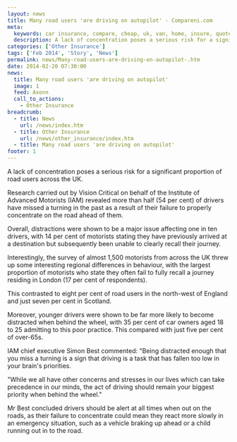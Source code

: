 ```yaml
---
layout: news
title: Many road users 'are driving on autopilot' - Compareni.com
meta:
  keywords: car insurance, compare, cheap, uk, van, home, insure, quotes, online, comparison, bike, loans, life
  description: A lack of concentration poses a serious risk for a significant proportion of road users across the UK
categories: ['Other Insurance']
tags: ['Feb 2014', 'Story', 'News']
permalink: news/Many-road-users-are-driving-on-autopilot-.htm
date: 2014-02-20 07:30:00
news:
  title: Many road users 'are driving on autopilot'
  image: 1
  feed: Axonn
  call_to_actions:
    - Other Insurance
breadcrumb:
  - title: News
    url: /news/index.htm
  - title: Other Insurance
    url: /news/other_insurance/index.htm
  - title: Many road users 'are driving on autopilot'
footer: 1
---
```


A lack of concentration poses a serious risk for a significant proportion of road users across the UK.

Research carried out by Vision Critical on behalf of the Institute of Advanced Motorists (IAM) revealed more than half (54 per cent) of drivers have missed a turning in the past as a result of their failure to properly concentrate on the road ahead of them.

Overall, distractions were shown to be a major issue affecting one in ten drivers, with 14 per cent of motorists stating they have previously arrived at a destination but subsequently been unable to clearly recall their journey.

Interestingly, the survey of almost 1,500 motorists from across the UK threw up some interesting regional differences in behaviour, with the largest proportion of motorists who state they often fail to fully recall a journey residing in London (17 per cent of respondents).

This contrasted to eight per cent of road users in the north-west of England and just seven per cent in Scotland.

Moreover, younger drivers were shown to be far more likely to become distracted when behind the wheel, with 35 per cent of car owners aged 18 to 25 admitting to this poor practice. This compared with just five per cent of over-65s.

IAM chief executive Simon Best commented: &quot;Being distracted enough that you miss a turning is a sign that driving is a task that has fallen too low in your brain&#39;s priorities.&nbsp;

&quot;While we all have other concerns and stresses in our lives which can take precedence in our minds, the act of driving should remain your biggest priority when behind the wheel.&quot;

Mr Best concluded drivers should be alert at all times when out on the roads, as their failure to concentrate could mean they react more slowly in an emergency situation, such as a vehicle braking up ahead or a child running out in to the road.
